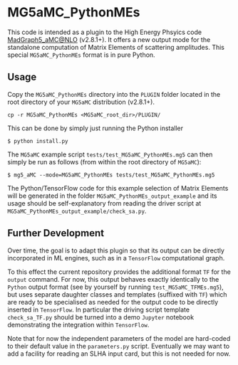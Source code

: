 # MG5aMC_PythonMEs

This code is intended as a plugin to the High Energy Phsyics code [MadGraph5_aMC@NLO](https://launchpad.net/madgraph5) (v2.8.1+).
It offers a new output mode for the standalone computation of Matrix Elements of scattering amplitudes. This special `MG5aMC_PythonMEs` format is in pure Python.

## Usage

Copy the `MG5aMC_PythonMEs` directory into the `PLUGIN` folder located in the root directory of your `MG5aMC` distribution (v2.8.1+).

```
cp -r MG5aMC_PythonMEs <MG5aMC_root_dir>/PLUGIN/
```

This can be done by simply just running the Python installer

```
$ python install.py
```

The `MG5aMC` example script `tests/test_MG5aMC_PythonMEs.mg5` can then simply be run as follows (from within the root directory of `MG5aMC`):

```
$ mg5_aMC --mode=MG5aMC_PythonMEs tests/test_MG5aMC_PythonMEs.mg5
```

The Python/TensorFlow code for this example selection of Matrix Elements will be generated in the folder `MG5aMC_PythonMEs_output_example` and its usage should be self-explanatory from reading the driver script at `MG5aMC_PythonMEs_output_example/check_sa.py`.

## Further Development

Over time, the goal is to adapt this plugin so that its output can be directly incorporated in ML engines, such as in a `TensorFlow` computational graph.

To this effect the current repository provides the additional format `TF` for the `output` command.
For now, this output behaves exactly identically to the `Python` output format (see by yourself by running `test_MG5aMC_TFMEs.mg5`), but uses separate daughter classes and templates (suffixed with `TF`) which are ready to be specialised as needed for the output code to be directly inserted in `TensorFlow`. In particular the driving script template `check_sa_TF.py` should be turned into a demo `Jupyter` notebook demonstrating the integration within `TensorFlow`.

Note that for now the independent parameters of the model are hard-coded to their default value in the `parameters.py` script. Eventually we may want to add a facility for reading an SLHA input card, but this is not needed for now.
